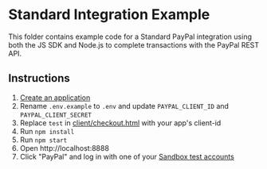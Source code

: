 # Standard Integration Example

This folder contains example code for a Standard PayPal integration using both the JS SDK and Node.js to complete transactions with the PayPal REST API.

## Instructions

1. [Create an application](https://developer.paypal.com/dashboard/applications/sandbox/create)
2. Rename `.env.example` to `.env` and update `PAYPAL_CLIENT_ID` and `PAYPAL_CLIENT_SECRET`
3. Replace `test` in [client/checkout.html](client/checkout.html) with your app's client-id
4. Run `npm install`
5. Run `npm start`
6. Open http://localhost:8888
7. Click "PayPal" and log in with one of your [Sandbox test accounts][def]


[def]: https://developer.paypal.com/dashboard/accounts